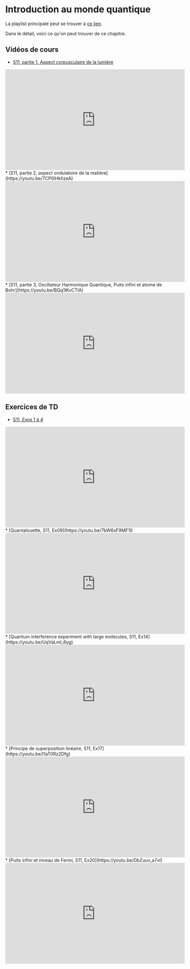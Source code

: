 # Introduction au monde quantique

La playlist principale peut se trouver à [ce lien](https://youtube.com/playlist?list=PLEABsk5Xlyk4SpWlbljzrws9fRPSu3Sdk).

Dans le détail, voici ce qu'on peut trouver de ce chapitre.

## Vidéos de cours

* [S11, partie 1, Aspect corpusculaire de la lumière](https://youtu.be/D55aqpU5mfM)

<div style="text-align:center">
<iframe width="560" height="315" src="https://www.youtube.com/embed/D55aqpU5mfM" title="YouTube video player" frameborder="0" allow="accelerometer; autoplay; clipboard-write; encrypted-media; gyroscope; picture-in-picture" allowfullscreen></iframe>
</div>
* [S11, partie 2, aspect ondulatoire de la matière](https://youtu.be/7CP0iHkhzeA)

<div style="text-align:center">
<iframe width="560" height="315" src="https://www.youtube.com/embed/7CP0iHkhzeA" title="YouTube video player" frameborder="0" allow="accelerometer; autoplay; clipboard-write; encrypted-media; gyroscope; picture-in-picture" allowfullscreen></iframe>
</div>
* [S11, partie 3, Oscillateur Harmonique Quantique, Puits infini et atome de Bohr](https://youtu.be/BQq1lKvCTlA)

<div style="text-align:center">
<iframe width="560" height="315" src="https://www.youtube.com/embed/BQq1lKvCTlA" title="YouTube video player" frameborder="0" allow="accelerometer; autoplay; clipboard-write; encrypted-media; gyroscope; picture-in-picture" allowfullscreen></iframe>
</div>

## Exercices de TD

* [S11, Exos 1 à 4](https://youtu.be/r5mHWGwlj74)

<div style="text-align:center">
<iframe width="560" height="315" src="https://www.youtube.com/embed/r5mHWGwlj74" title="YouTube video player" frameborder="0" allow="accelerometer; autoplay; clipboard-write; encrypted-media; gyroscope; picture-in-picture" allowfullscreen></iframe>
</div>
* [Quantalouette, S11, Ex09](https://youtu.be/7bW6xF9MF1I)

<div style="text-align:center">
<iframe width="560" height="315" src="https://www.youtube.com/embed/7bW6xF9MF1I" title="YouTube video player" frameborder="0" allow="accelerometer; autoplay; clipboard-write; encrypted-media; gyroscope; picture-in-picture" allowfullscreen></iframe>
</div>
* [Quantum interference experiment with large molecules, S11, Ex14](https://youtu.be/UqVaLmI_6yg)

<div style="text-align:center">
<iframe width="560" height="315" src="https://www.youtube.com/embed/UqVaLmI_6yg" title="YouTube video player" frameborder="0" allow="accelerometer; autoplay; clipboard-write; encrypted-media; gyroscope; picture-in-picture" allowfullscreen></iframe>
</div>
* [Principe de superposition linéaire, S11, Ex17](https://youtu.be/l1aT0Rz2Dfg)

<div style="text-align:center">
<iframe width="560" height="315" src="https://www.youtube.com/embed/l1aT0Rz2Dfg" title="YouTube video player" frameborder="0" allow="accelerometer; autoplay; clipboard-write; encrypted-media; gyroscope; picture-in-picture" allowfullscreen></iframe>
</div>
* [Puits infini et niveau de Fermi, S11, Ex20](https://youtu.be/DbZuuv_a7vI)

<div style="text-align:center">
<iframe width="560" height="315" src="https://www.youtube.com/embed/DbZuuv_a7vI" title="YouTube video player" frameborder="0" allow="accelerometer; autoplay; clipboard-write; encrypted-media; gyroscope; picture-in-picture" allowfullscreen></iframe>
</div>

